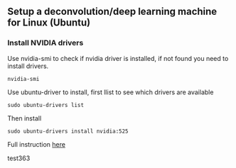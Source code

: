 ## Setup a deconvolution/deep learning machine for Linux (Ubuntu)

### Install NVIDIA drivers

Use nvidia-smi to check if nvidia driver is installed, if not found you need to install drivers.

```
nvidia-smi  
```

Use ubuntu-driver to install, first llist to see which drivers are available  

```
sudo ubuntu-drivers list  
```

Then install  

```
sudo ubuntu-drivers install nvidia:525  
```

Full instruction [here](https://help.ubuntu.com/community/NvidiaDriversInstallation)

test363
